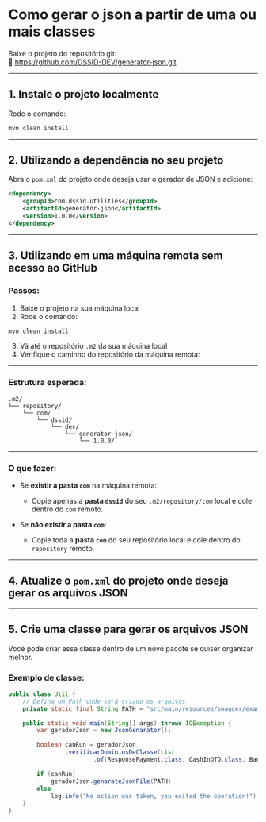 # Como gerar o json a partir de uma ou mais classes

Baixe o projeto do repositório git:  
🔗 https://github.com/DSSID-DEV/generator-json.git

---

## 1. Instale o projeto localmente

Rode o comando:

```bash
mvn clean install
```

---

## 2. Utilizando a dependência no seu projeto

Abra o `pom.xml` do projeto onde deseja usar o gerador de JSON e adicione:

```xml
<dependency>
	<groupId>com.dssid.utilities</groupId> 
	<artifactId>generator-json</artifactId> 
	<version>1.0.0</version> 
</dependency>
```

---

## 3. Utilizando em uma máquina remota sem acesso ao GitHub

### Passos:

1. Baixe o projeto na sua máquina local
2. Rode o comando:

```bash
mvn clean install
```

3. Vá até o repositório `.m2` da sua máquina local
4. Verifique o caminho do repositório da máquina remota:

---

### Estrutura esperada:

```
.m2/
└── repository/
    └── com/
        └── dssid/
            └── dev/
                └── generator-json/
                    └── 1.0.0/
```

---

### O que fazer:

- Se **existir a pasta `com`** na máquina remota:
    - Copie apenas a **pasta `dssid`** do seu `.m2/repository/com` local e cole dentro do `com` remoto.

- Se **não existir a pasta `com`**:
    - Copie toda a **pasta `com`** do seu repositório local e cole dentro do `repository` remoto.

---

## 4. Atualize o `pom.xml` do projeto onde deseja gerar os arquivos JSON

---

## 5. Crie uma classe para gerar os arquivos JSON

Você pode criar essa classe dentro de um novo pacote se quiser organizar melhor.

### Exemplo de classe:

```java
public class Util {
    // Defina um Path onde será criado os arquivos
    private static final String PATH = "src/main/resources/swagger/examples";

    public static void main(String[] args) throws IOException {
        var geradorJson = new JsonGenarator();

        boolean canRun = geradorJson
                .verificarDominiosDeClasse(List
                        .of(ResponsePayment.class, CashInDTO.class, BankCashInDTO.class));

        if (canRun)
            geradorJson.genarateJsonFile(PATH);
        else
            log.info("No action was taken, you exited the operation!");
    }
}
```
